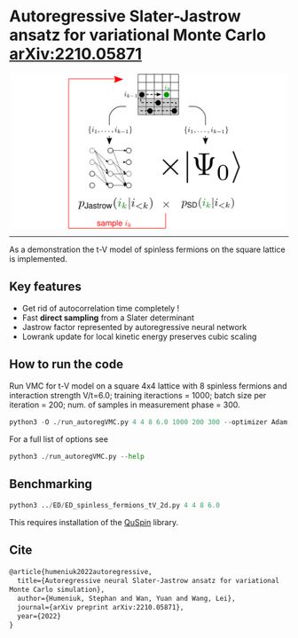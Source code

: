 # Autoregressive Slater-Jastrow ansatz for variational Monte Carlo [arXiv:2210.05871](https://arxiv.org/abs/2210.05871)
<img align="middle" src="_misc/arSJ_sketch.png" width="650" alt="sketch"/>
</div>

---
As a demonstration the t-V model of spinless fermions on the square lattice is implemented. 

## Key features
 - Get rid of autocorrelation time completely !
 - Fast **direct sampling** from a Slater determinant
 - Jastrow factor represented by autoregressive neural network
 - Lowrank update for local kinetic energy preserves cubic scaling 

## How to run the code
Run VMC for t-V model on a square 4x4 lattice with 8 spinless fermions and interaction strength V/t=6.0;
training iteractions = 1000; batch size per iteration = 200; num. of samples in measurement phase = 300.
```python
python3 -O ./run_autoregVMC.py 4 4 8 6.0 1000 200 300 --optimizer Adam --seed 42 --optimize_orbitals True
```
For a full list of options see
```python
python3 ./run_autoregVMC.py --help
```
## Benchmarking 
```python 
python3 ../ED/ED_spinless_fermions_tV_2d.py 4 4 8 6.0
```
This requires installation of the [QuSpin](http://weinbe58.github.io/QuSpin/) library.

## Cite
```
@article{humeniuk2022autoregressive,
  title={Autoregressive neural Slater-Jastrow ansatz for variational Monte Carlo simulation},
  author={Humeniuk, Stephan and Wan, Yuan and Wang, Lei},
  journal={arXiv preprint arXiv:2210.05871},
  year={2022}
}
```
